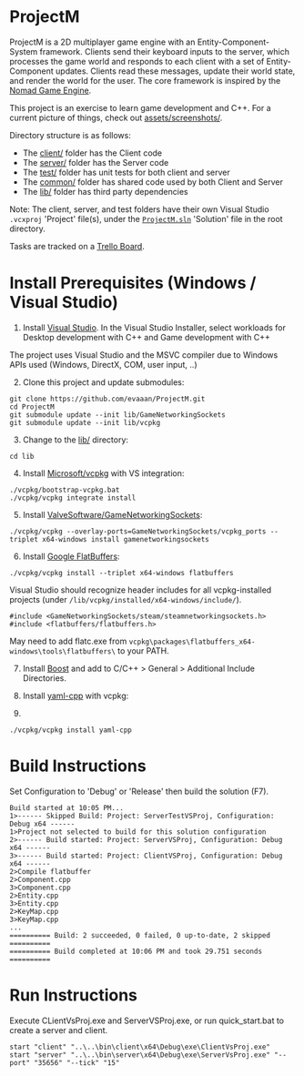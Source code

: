 # ProjectM

ProjectM is a 2D multiplayer game engine with an Entity-Component-System framework. Clients send their keyboard inputs to the server, which processes the game world and responds to each client with a set of Entity-Component updates. Clients read these messages, update their world state, and render the world for the user. The core framework is inspired by the [Nomad Game Engine](https://savas.ca/nomad).

This project is an exercise to learn game development and C++. For a current picture of things, check out [assets/screenshots/](assets/screenshots/).

Directory structure is as follows:
* The [client/](client/) folder has the Client code
* The [server/](server/) folder has the Server code
* The [test/](test/) folder has unit tests for both client and server
* The [common/](common/) folder has shared code used by both Client and Server
* The [lib/](lib/) folder has third party dependencies

Note: The client, server, and test folders have their own Visual Studio ``.vcxproj`` 'Project' file(s), under the [``ProjectM.sln``](ProjectM.sln) 'Solution' file in the root directory.

Tasks are tracked on a [Trello Board](https://trello.com/invite/b/cWteNm74/bf64646388becf6430bf7d5b8bd4df55/projectm).

# Install Prerequisites (Windows / Visual Studio)

1. Install [Visual Studio](https://visualstudio.microsoft.com/downloads/). In the Visual Studio Installer, select workloads for Desktop development with C++ and Game development with C++

The project uses Visual Studio and the MSVC compiler due to Windows APIs used (Windows, DirectX, COM, user input, ..)

2. Clone this project and update submodules:

```
git clone https://github.com/evaaan/ProjectM.git
cd ProjectM
git submodule update --init lib/GameNetworkingSockets
git submodule update --init lib/vcpkg
```

3. Change to the [lib/](lib/) directory:

```
cd lib
```

4. Install [Microsoft/vcpkg](https://github.com/Microsoft/vcpkg) with VS integration:

```
./vcpkg/bootstrap-vcpkg.bat
./vcpkg/vcpkg integrate install
```

5. Install [ValveSoftware/GameNetworkingSockets](https://github.com/ValveSoftware/GameNetworkingSockets):

```
./vcpkg/vcpkg --overlay-ports=GameNetworkingSockets/vcpkg_ports --triplet x64-windows install gamenetworkingsockets
```

6. Install [Google FlatBuffers](https://google.github.io/flatbuffers/index.html):

```
./vcpkg/vcpkg install --triplet x64-windows flatbuffers
```

Visual Studio should recognize header includes for all vcpkg-installed projects (under ``/lib/vcpkg/installed/x64-windows/include/``).

```
#include <GameNetworkingSockets/steam/steamnetworkingsockets.h>
#include <flatbuffers/flatbuffers.h>
```

May need to add flatc.exe from ``vcpkg\packages\flatbuffers_x64-windows\tools\flatbuffers\`` to your PATH.

7. Install [Boost](https://www.boost.org/users/download/) and add to C/C++ > General > Additional Include Directories.

8. Install [yaml-cpp](https://github.com/jbeder/yaml-cpp)  with vcpkg:
1. 
```
./vcpkg/vcpkg install yaml-cpp
```

# Build Instructions

Set Configuration to 'Debug' or 'Release' then build the solution (F7).

```
Build started at 10:05 PM...
1>------ Skipped Build: Project: ServerTestVSProj, Configuration: Debug x64 ------
1>Project not selected to build for this solution configuration 
2>------ Build started: Project: ServerVSProj, Configuration: Debug x64 ------
3>------ Build started: Project: ClientVSProj, Configuration: Debug x64 ------
2>Compile flatbuffer
2>Component.cpp
3>Component.cpp
2>Entity.cpp
3>Entity.cpp
2>KeyMap.cpp
3>KeyMap.cpp
...
========== Build: 2 succeeded, 0 failed, 0 up-to-date, 2 skipped ==========
========== Build completed at 10:06 PM and took 29.751 seconds ==========
```

# Run Instructions

Execute CLientVsProj.exe and ServerVSProj.exe, or run quick_start.bat to create a server and client.

```
start "client" "..\..\bin\client\x64\Debug\exe\ClientVsProj.exe"
start "server" "..\..\bin\server\x64\Debug\exe\ServerVsProj.exe" "--port" "35656" "--tick" "15"
```
